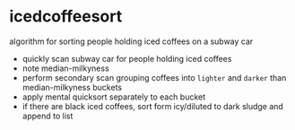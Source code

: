 # icedcoffeesort
algorithm for sorting people holding iced coffees on a subway car

- quickly scan subway car for people holding iced coffees
- note median-milkyness
- perform secondary scan grouping coffees into `lighter` and `darker` than median-milkyness buckets
- apply mental quicksort separately to each bucket
- if there are black iced coffees, sort form icy/diluted to dark sludge and append to list
